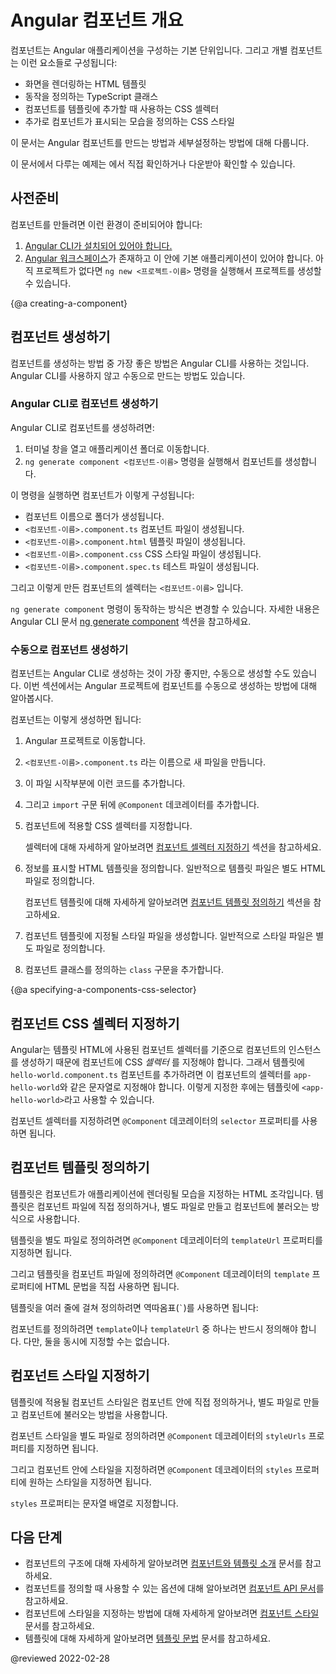 <!--
# Angular Components Overview
-->
# Angular 컴포넌트 개요

<!--
Components are the main building block for Angular applications.
Each component consists of:

*   An HTML template that declares what renders on the page
*   A TypeScript class that defines behavior
*   A CSS selector that defines how the component is used in a template
*   Optionally, CSS styles applied to the template

This topic describes how to create and configure an Angular component.

<div class="alert is-helpful">

To view or download the example code used in this topic, see the <live-example></live-example>.

</div>
-->
컴포넌트는 Angular 애플리케이션을 구성하는 기본 단위입니다.
그리고 개별 컴포넌트는 이런 요소들로 구성됩니다:

*   화면을 렌더링하는 HTML 템플릿
*   동작을 정의하는 TypeScript 클래스
*   컴포넌트를 템플릿에 추가할 때 사용하는 CSS 셀렉터
*   추가로 컴포넌트가 표시되는 모습을 정의하는 CSS 스타일

이 문서는 Angular 컴포넌트를 만드는 방법과 세부설정하는 방법에 대해 다룹니다.

<div class="alert is-helpful">

이 문서에서 다루는 예제는 <live-example></live-example>에서 직접 확인하거나 다운받아 확인할 수 있습니다.

</div>


<!--
## Prerequisites
-->
## 사전준비

<!--
To create a component, verify that you have met the following prerequisites:

1.  [Install the Angular CLI.](guide/setup-local#install-the-angular-cli)
1.  [Create an Angular workspace](guide/setup-local#create-a-workspace-and-initial-application) with initial application.
    If you don't have a project, create one using `ng new <project-name>`, where `<project-name>` is the name of your Angular application.
-->
컴포넌트를 만들려면 이런 환경이 준비되어야 합니다:

1.  [Angular CLI가 설치되어 있어야 합니다.](guide/setup-local#install-the-angular-cli)
1.  [Angular 워크스페이스](guide/setup-local#create-a-workspace-and-initial-application)가 존재하고 이 안에 기본 애플리케이션이 있어야 합니다.
    아직 프로젝트가 없다면 `ng new <프로젝트-이름>` 명령을 실행해서 프로젝트를 생성할 수 있습니다.


{@a creating-a-component}
<!--
## Creating a component
-->
## 컴포넌트 생성하기

<!--
The best way to create a component is with the Angular CLI.
You can also create a component manually.
-->
컴포넌트를 생성하는 방법 중 가장 좋은 방법은 Angular CLI를 사용하는 것입니다.
Angular CLI를 사용하지 않고 수동으로 만드는 방법도 있습니다.


<!--
### Creating a component using the Angular CLI
-->
### Angular CLI로 컴포넌트 생성하기

<!--
To create a component using the Angular CLI:

1.  From a terminal window, navigate to the directory containing your application.
1.  Run the `ng generate component <component-name>` command, where `<component-name>` is the name of your new component.

By default, this command creates the following:

*   A folder named after the component
*   A component file, `<component-name>.component.ts`
*   A template file, `<component-name>.component.html`
*   A CSS file, `<component-name>.component.css`
*   A testing specification file, `<component-name>.component.spec.ts`

Where `<component-name>` is the name of your component.

<div class="alert is-helpful">

You can change how `ng generate component` creates new components.
For more information, see [ng generate component](cli/generate#component-command) in the Angular CLI documentation.

</div>
-->
Angular CLI로 컴포넌트를 생성하려면:

1.  터미널 창을 열고 애플리케이션 폴더로 이동합니다.
1.  `ng generate component <컴포넌트-이름>` 명령을 실행해서 컴포넌트를 생성합니다.

이 명령을 실행하면 컴포넌트가 이렇게 구성됩니다:

*   컴포넌트 이름으로 폴더가 생성됩니다.
*   `<컴포넌트-이름>.component.ts` 컴포넌트 파일이 생성됩니다.
*   `<컴포넌트-이름>.component.html` 템플릿 파일이 생성됩니다.
*   `<컴포넌트-이름>.component.css` CSS 스타일 파일이 생성됩니다.
*   `<컴포넌트-이름>.component.spec.ts` 테스트 파일이 생성됩니다.

그리고 이렇게 만든 컴포넌트의 셀렉터는 `<컴포넌트-이름>` 입니다.

<div class="alert is-helpful">

`ng generate component` 명령이 동작하는 방식은 변경할 수 있습니다.
자세한 내용은 Angular CLI 문서 [ng generate component](cli/generate#component-command) 섹션을 참고하세요.

</div>


<!--
### Creating a component manually
-->
### 수동으로 컴포넌트 생성하기

<!--
Although the Angular CLI is the best way to create an Angular component, you can also create a component manually.
This section describes how to create the core component file within an existing Angular project.

To create a new component manually:

1.  Navigate to your Angular project directory.
1.  Create a new file, `<component-name>.component.ts`.
1.  At the top of the file, add the following import statement.

    <code-example path="component-overview/src/app/component-overview/component-overview.component.ts" region="import"></code-example>

1.  After the `import` statement, add a `@Component` decorator.

    <code-example path="component-overview/src/app/component-overview/component-overview.component.ts" region="decorator-skeleton"></code-example>

1.  Choose a CSS selector for the component.

    <code-example path="component-overview/src/app/component-overview/component-overview.component.ts" region="selector"></code-example>

    For more information on choosing a selector, see [Specifying a component's selector](#specifying-a-components-css-selector).

1.  Define the HTML template that the component uses to display information.
    In most cases, this template is a separate HTML file.

    <code-example path="component-overview/src/app/component-overview/component-overview.component.ts" region="templateUrl"></code-example>

    For more information on defining a component's template, see [Defining a component's template](#defining-a-components-template).

1.  Select the styles for the component's template.
    In most cases, you define the styles for your component's template in a separate file.

    <code-example path="component-overview/src/app/component-overview/component-overview.component.ts" region="decorator"></code-example>

1.  Add a `class` statement that includes the code for the component.

    <code-example path="component-overview/src/app/component-overview/component-overview.component.ts" region="class"></code-example>
-->
컴포넌트는 Angular CLI로 생성하는 것이 가장 좋지만, 수동으로 생성할 수도 있습니다.
이번 섹션에서는 Angular 프로젝트에 컴포넌트를 수동으로 생성하는 방법에 대해 알아봅시다.

컴포넌트는 이렇게 생성하면 됩니다:

1.  Angular 프로젝트로 이동합니다.
1.  `<컴포넌트-이름>.component.ts` 라는 이름으로 새 파일을 만듭니다.
1.  이 파일 시작부분에 이런 코드를 추가합니다.

    <code-example path="component-overview/src/app/component-overview/component-overview.component.ts" region="import"></code-example>

1.  그리고 `import` 구문 뒤에 `@Component` 데코레이터를 추가합니다.

    <code-example path="component-overview/src/app/component-overview/component-overview.component.ts" region="decorator-skeleton"></code-example>

1.  컴포넌트에 적용할 CSS 셀렉터를 지정합니다.

    <code-example path="component-overview/src/app/component-overview/component-overview.component.ts" region="selector"></code-example>

    셀렉터에 대해 자세하게 알아보려면 [컴포넌트 셀렉터 지정하기](#specifying-a-components-css-selector) 섹션을 참고하세요.

1.  정보를 표시할 HTML 템플릿을 정의합니다.
    일반적으로 템플릿 파일은 별도 HTML 파일로 정의합니다.

    <code-example path="component-overview/src/app/component-overview/component-overview.component.ts" region="templateUrl"></code-example>

    컴포넌트 템플릿에 대해 자세하게 알아보려면 [컴포넌트 템플릿 정의하기](#defining-a-components-template) 섹션을 참고하세요.

1.  컴포넌트 템플릿에 지정될 스타일 파일을 생성합니다.
    일반적으로 스타일 파일은 별도 파일로 정의합니다.

    <code-example path="component-overview/src/app/component-overview/component-overview.component.ts" region="decorator"></code-example>

1.  컴포넌트 클래스를 정의하는 `class` 구문을 추가합니다.

    <code-example path="component-overview/src/app/component-overview/component-overview.component.ts" region="class"></code-example>


{@a specifying-a-components-css-selector}
<!--
## Specifying a component's CSS selector
-->
## 컴포넌트 CSS 셀렉터 지정하기

<!--
Every component requires a CSS *selector*. A selector instructs Angular to instantiate this component wherever it finds the corresponding tag in template HTML.
For example, consider a component `hello-world.component.ts` that defines its selector as `app-hello-world`.
This selector instructs Angular to instantiate this component any time the tag `<app-hello-world>` appears in a template.

Specify a component's selector by adding a `selector` statement to the `@Component` decorator.

<code-example path="component-overview/src/app/component-overview/component-overview.component.ts" region="selector"></code-example>
-->
Angular는 템플릿 HTML에 사용된 컴포넌트 셀렉터를 기준으로 컴포넌트의 인스턴스를 생성하기 때문에 컴포넌트에 CSS _셀렉터_ 를 지정해야 합니다.
그래서 템플릿에 `hello-world.component.ts` 컴포넌트를 추가하려면 이 컴포넌트의 셀렉터를 `app-hello-world`와 같은 문자열로 지정해야 합니다.
이렇게 지정한 후에는 템플릿에 `<app-hello-world>`라고 사용할 수 있습니다.

컴포넌트 셀렉터를 지정하려면 `@Component` 데코레이터의 `selector` 프로퍼티를 사용하면 됩니다.

<code-example path="component-overview/src/app/component-overview/component-overview.component.ts" region="selector"></code-example>


<a id="defining-a-components-template"></a>

<!--
## Defining a component's template
-->
## 컴포넌트 템플릿 정의하기

<!--
A template is a block of HTML that tells Angular how to render the component in your application.
Define a template for your component in one of two ways: by referencing an external file, or directly within the component.

To define a template as an external file, add a `templateUrl` property to the `@Component` decorator.

<code-example path="component-overview/src/app/component-overview/component-overview.component.ts" region="templateUrl"></code-example>

To define a template within the component, add a `template` property to the `@Component` decorator that contains the HTML you want to use.

<code-example path="component-overview/src/app/component-overview/component-overview.component.1.ts" region="template"></code-example>

If you want your template to span multiple lines, use backticks \(<code>&grave;</code>\).
For example:

<code-example path="component-overview/src/app/component-overview/component-overview.component.2.ts" region="templatebacktick"></code-example>

<div class="alert is-helpful">

An Angular component requires a template defined using `template` or `templateUrl`.
You cannot have both statements in a component.

</div>
-->
템플릿은 컴포넌트가 애플리케이션에 렌더링될 모습을 지정하는 HTML 조각입니다.
템플릿은 컴포넌트 파일에 직접 정의하거나, 별도 파일로 만들고 컴포넌트에 불러오는 방식으로 사용합니다.

템플릿을 별도 파일로 정의하려면 `@Component` 데코레이터의 `templateUrl` 프로퍼티를 지정하면 됩니다.

<code-example path="component-overview/src/app/component-overview/component-overview.component.ts" region="templateUrl"></code-example>

그리고 템플릿을 컴포넌트 파일에 정의하려면 `@Component` 데코레이터의 `template` 프로퍼티에 HTML 문법을 직접 사용하면 됩니다.

<code-example path="component-overview/src/app/component-overview/component-overview.component.1.ts" region="template"></code-example>

템플릿을 여러 줄에 걸쳐 정의하려면 역따옴표\(<code>&grave;</code>\)를 사용하면 됩니다:

<code-example path="component-overview/src/app/component-overview/component-overview.component.2.ts" region="templatebacktick"></code-example>

<div class="alert is-helpful">

컴포넌트를 정의하려면 `template`이나 `templateUrl` 중 하나는 반드시 정의해야 합니다.
다만, 둘을 동시에 지정할 수는 없습니다.

</div>


<!--
## Declaring a component's styles
-->
## 컴포넌트 스타일 지정하기

<!--
Declare component styles used for its template in one of two ways:
By referencing an external file, or directly within the component.

To declare the styles for a component in a separate file, add a `styleUrls` property to the `@Component` decorator.

<code-example path="component-overview/src/app/component-overview/component-overview.component.ts" region="decorator"></code-example>

To declare the styles within the component, add a `styles` property to the `@Component` decorator that contains the styles you want to use.

<code-example path="component-overview/src/app/component-overview/component-overview.component.3.ts" region="styles"></code-example>

The `styles` property takes an array of strings that contain the CSS rule declarations.
-->
템플릿에 적용될 컴포넌트 스타일은 컴포넌트 안에 직접 정의하거나, 별도 파일로 만들고 컴포넌트에 불러오는 방법을 사용합니다.

컴포넌트 스타일을 별도 파일로 정의하려면 `@Component` 데코레이터의 `styleUrls` 프로퍼티를 지정하면 됩니다.

<code-example path="component-overview/src/app/component-overview/component-overview.component.ts" region="decorator"></code-example>

그리고 컴포넌트 안에 스타일을 지정하려면 `@Component` 데코레이터의 `styles` 프로퍼티에 원하는 스타일을 지정하면 됩니다.

<code-example path="component-overview/src/app/component-overview/component-overview.component.3.ts" region="styles"></code-example>

`styles` 프로퍼티는 문자열 배열로 지정합니다.


<!--
## Next steps
-->
## 다음 단계

<!--
*   For an architectural overview of components, see [Introduction to components and templates](guide/architecture-components)
*   For additional options to use when creating a component, see [Component](api/core/Component) in the API Reference
*   For more information on styling components, see [Component styles](guide/component-styles)
*   For more information on templates, see [Template syntax](guide/template-syntax)
-->
*   컴포넌트의 구조에 대해 자세하게 알아보려면 [컴포넌트와 템플릿 소개](guide/architecture-components) 문서를 참고하세요.
*   컴포넌트를 정의할 때 사용할 수 있는 옵션에 대해 알아보려면 [컴포넌트 API 문서](api/core/Component)를 참고하세요.
*   컴포넌트에 스타일을 지정하는 방법에 대해 자세하게 알아보려면 [컴포넌트 스타일](guide/component-styles) 문서를 참고하세요.
*   템플릿에 대해 자세하게 알아보려면 [템플릿 문법](guide/template-syntax) 문서를 참고하세요.

<!-- links -->

<!-- external links -->

<!-- end links -->

@reviewed 2022-02-28
